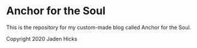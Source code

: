 # Anchor for the Soul

This is the repository for my custom-made blog called Anchor for the Soul.

Copyright 2020 Jaden Hicks
